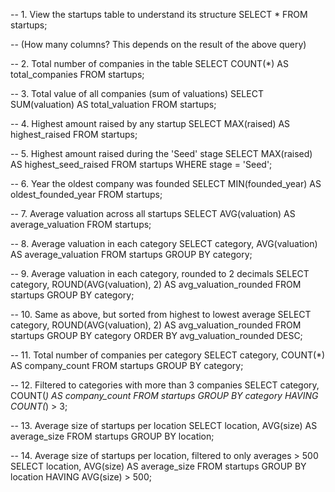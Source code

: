 -- 1. View the startups table to understand its structure
SELECT *
FROM startups;

-- (How many columns? This depends on the result of the above query)

-- 2. Total number of companies in the table
SELECT COUNT(*) AS total_companies
FROM startups;

-- 3. Total value of all companies (sum of valuations)
SELECT SUM(valuation) AS total_valuation
FROM startups;

-- 4. Highest amount raised by any startup
SELECT MAX(raised) AS highest_raised
FROM startups;

-- 5. Highest amount raised during the 'Seed' stage
SELECT MAX(raised) AS highest_seed_raised
FROM startups
WHERE stage = 'Seed';

-- 6. Year the oldest company was founded
SELECT MIN(founded_year) AS oldest_founded_year
FROM startups;

-- 7. Average valuation across all startups
SELECT AVG(valuation) AS average_valuation
FROM startups;

-- 8. Average valuation in each category
SELECT category, AVG(valuation) AS average_valuation
FROM startups
GROUP BY category;

-- 9. Average valuation in each category, rounded to 2 decimals
SELECT category, ROUND(AVG(valuation), 2) AS avg_valuation_rounded
FROM startups
GROUP BY category;

-- 10. Same as above, but sorted from highest to lowest average
SELECT category, ROUND(AVG(valuation), 2) AS avg_valuation_rounded
FROM startups
GROUP BY category
ORDER BY avg_valuation_rounded DESC;

-- 11. Total number of companies per category
SELECT category, COUNT(*) AS company_count
FROM startups
GROUP BY category;

-- 12. Filtered to categories with more than 3 companies
SELECT category, COUNT(*) AS company_count
FROM startups
GROUP BY category
HAVING COUNT(*) > 3;

-- 13. Average size of startups per location
SELECT location, AVG(size) AS average_size
FROM startups
GROUP BY location;

-- 14. Average size of startups per location, filtered to only averages > 500
SELECT location, AVG(size) AS average_size
FROM startups
GROUP BY location
HAVING AVG(size) > 500;

